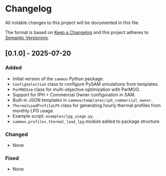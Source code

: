 # Changelog

All notable changes to this project will be documented in this file.

The format is based on [Keep a Changelog](https://keepachangelog.com/en/1.0.0/)
and this project adheres to [Semantic Versioning](https://semver.org/spec/v2.0.0.html).

## [0.1.0] - 2025-07-20
### Added
- Initial version of the `sammoo` Python package.
- `ConfigSelection` class to configure PySAM simulations from templates.
- `ParMOOSim` class for multi-objective optimization with ParMOO.
- Support for IPH + Commercial Owner configuration in SAM.
- Built-in JSON templates in `sammoo/templates/iph_commercial_owner`.
- `ThermalLoadProfileLPG` class for generating hourly thermal profiles from monthly LPG usage.
- Example script: `examples/lpg_usage.py`.
- `sammoo.profiles.thermal_load_lpg` module added to package structure.

### Changed
- None

### Fixed
- None
